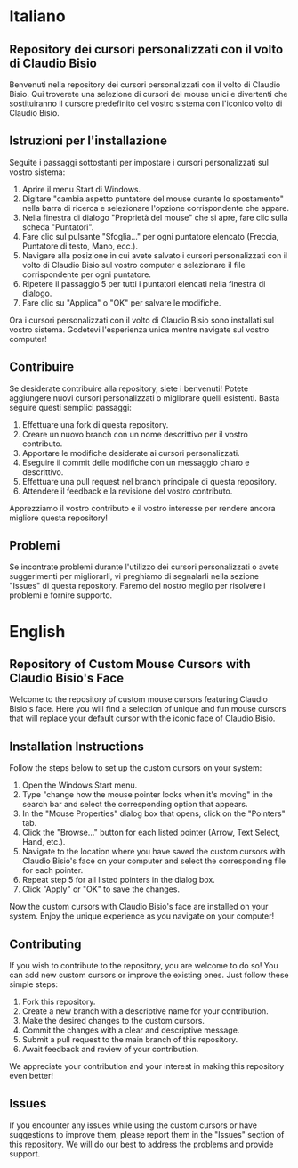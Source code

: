 # Italiano
## Repository dei cursori personalizzati con il volto di Claudio Bisio

Benvenuti nella repository dei cursori personalizzati con il volto di Claudio Bisio. Qui troverete una selezione di cursori del mouse unici e divertenti che sostituiranno il cursore predefinito del vostro sistema con l'iconico volto di Claudio Bisio.

## Istruzioni per l'installazione

Seguite i passaggi sottostanti per impostare i cursori personalizzati sul vostro sistema:

1. Aprire il menu Start di Windows.
2. Digitare "cambia aspetto puntatore del mouse durante lo spostamento" nella barra di ricerca e selezionare l'opzione corrispondente che appare.
3. Nella finestra di dialogo "Proprietà del mouse" che si apre, fare clic sulla scheda "Puntatori".
4. Fare clic sul pulsante "Sfoglia..." per ogni puntatore elencato (Freccia, Puntatore di testo, Mano, ecc.).
5. Navigare alla posizione in cui avete salvato i cursori personalizzati con il volto di Claudio Bisio sul vostro computer e selezionare il file corrispondente per ogni puntatore.
6. Ripetere il passaggio 5 per tutti i puntatori elencati nella finestra di dialogo.
7. Fare clic su "Applica" o "OK" per salvare le modifiche.

Ora i cursori personalizzati con il volto di Claudio Bisio sono installati sul vostro sistema. Godetevi l'esperienza unica mentre navigate sul vostro computer!

## Contribuire

Se desiderate contribuire alla repository, siete i benvenuti! Potete aggiungere nuovi cursori personalizzati o migliorare quelli esistenti. Basta seguire questi semplici passaggi:

1. Effettuare una fork di questa repository.
2. Creare un nuovo branch con un nome descrittivo per il vostro contributo.
3. Apportare le modifiche desiderate ai cursori personalizzati.
4. Eseguire il commit delle modifiche con un messaggio chiaro e descrittivo.
5. Effettuare una pull request nel branch principale di questa repository.
6. Attendere il feedback e la revisione del vostro contributo.

Apprezziamo il vostro contributo e il vostro interesse per rendere ancora migliore questa repository!

## Problemi

Se incontrate problemi durante l'utilizzo dei cursori personalizzati o avete suggerimenti per migliorarli, vi preghiamo di segnalarli nella sezione "Issues" di questa repository. Faremo del nostro meglio per risolvere i problemi e fornire supporto.

# English
## Repository of Custom Mouse Cursors with Claudio Bisio's Face

Welcome to the repository of custom mouse cursors featuring Claudio Bisio's face. Here you will find a selection of unique and fun mouse cursors that will replace your default cursor with the iconic face of Claudio Bisio.

## Installation Instructions

Follow the steps below to set up the custom cursors on your system:

1. Open the Windows Start menu.
2. Type "change how the mouse pointer looks when it's moving" in the search bar and select the corresponding option that appears.
3. In the "Mouse Properties" dialog box that opens, click on the "Pointers" tab.
4. Click the "Browse..." button for each listed pointer (Arrow, Text Select, Hand, etc.).
5. Navigate to the location where you have saved the custom cursors with Claudio Bisio's face on your computer and select the corresponding file for each pointer.
6. Repeat step 5 for all listed pointers in the dialog box.
7. Click "Apply" or "OK" to save the changes.

Now the custom cursors with Claudio Bisio's face are installed on your system. Enjoy the unique experience as you navigate on your computer!

## Contributing

If you wish to contribute to the repository, you are welcome to do so! You can add new custom cursors or improve the existing ones. Just follow these simple steps:

1. Fork this repository.
2. Create a new branch with a descriptive name for your contribution.
3. Make the desired changes to the custom cursors.
4. Commit the changes with a clear and descriptive message.
5. Submit a pull request to the main branch of this repository.
6. Await feedback and review of your contribution.

We appreciate your contribution and your interest in making this repository even better!

## Issues

If you encounter any issues while using the custom cursors or have suggestions to improve them, please report them in the "Issues" section of this repository. We will do our best to address the problems and provide support.

